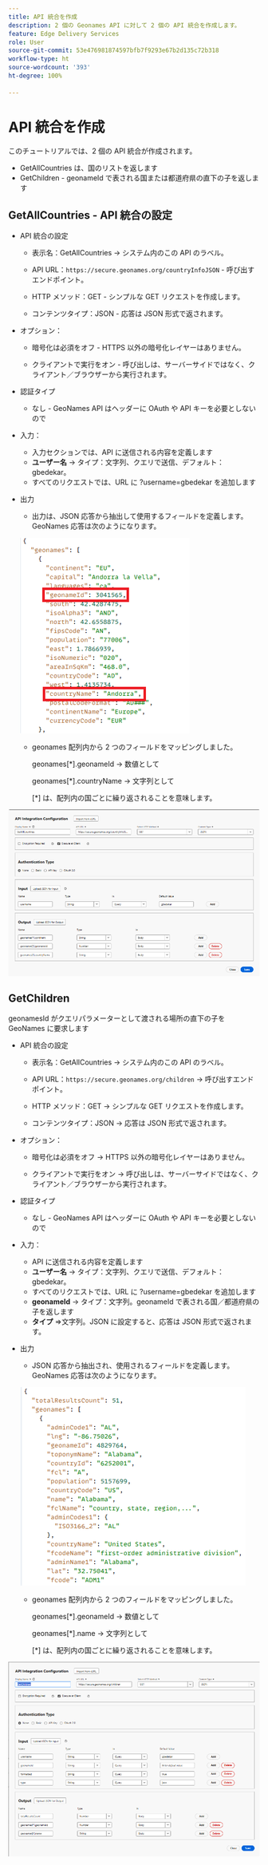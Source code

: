 ```yaml
---
title: API 統合を作成
description: 2 個の Geonames API に対して 2 個の API 統合を作成します。
feature: Edge Delivery Services
role: User
source-git-commit: 53e476981874597bfb7f9293e67b2d135c72b318
workflow-type: ht
source-wordcount: '393'
ht-degree: 100%

---
```



# API 統合を作成

このチュートリアルでは、2 個の API 統合が作成されます。

- GetAllCountries は、国のリストを返します
- GetChildren - geonameId で表される国または都道府県の直下の子を返します

## GetAllCountries - API 統合の設定

- API 統合の設定

   - 表示名：GetAllCountries → システム内のこの API のラベル。

   - API URL：`https://secure.geonames.org/countryInfoJSON` - 呼び出すエンドポイント。

   - HTTP メソッド：GET - シンプルな GET リクエストを作成します。

   - コンテンツタイプ：JSON - 応答は JSON 形式で返されます。

- オプション：

   - 暗号化は必須をオフ -  HTTPS 以外の暗号化レイヤーはありません。

   - クライアントで実行をオン - 呼び出しは、サーバーサイドではなく、クライアント／ブラウザーから実行されます。
- 認証タイプ
   - なし - GeoNames API はヘッダーに OAuth や API キーを必要としないので
- 入力：
   - 入力セクションでは、API に送信される内容を定義します
   - **ユーザー名** → タイプ：文字列、クエリで送信、デフォルト：gbedekar。
   - すべてのリクエストでは、URL に ?username=gbedekar を追加します
- 出力
   - 出力は、JSON 応答から抽出して使用するフィールドを定義します。
GeoNames 応答は次のようになります。

  ![JSON 応答](assets/geonames-data.png)
   - geonames 配列内から 2 つのフィールドをマッピングしました。

     geonames[*].geonameId → 数値として

     geonames[*].countryName → 文字列として

     [*] は、配列内の国ごとに繰り返されることを意味します。



![すべての国を取得](assets/api-integration.png)


## GetChildren

geonamesId がクエリパラメーターとして渡される場所の直下の子を GeoNames に要求します

- API 統合の設定

   - 表示名：GetAllCountries → システム内のこの API のラベル。

   - API URL：`https://secure.geonames.org/children` → 呼び出すエンドポイント。

   - HTTP メソッド：GET → シンプルな GET リクエストを作成します。

   - コンテンツタイプ：JSON → 応答は JSON 形式で返されます。

- オプション：

   - 暗号化は必須をオフ → HTTPS 以外の暗号化レイヤーはありません。

   - クライアントで実行をオン → 呼び出しは、サーバーサイドではなく、クライアント／ブラウザーから実行されます。
- 認証タイプ
   - なし - GeoNames API はヘッダーに OAuth や API キーを必要としないので
- 入力：
   - API に送信される内容を定義します
   - **ユーザー名** → タイプ：文字列、クエリで送信、デフォルト：gbedekar。
   - すべてのリクエストでは、URL に ?username=gbedekar を追加します
   - **geonameId** -> タイプ：文字列。geonameId で表される国／都道府県の子を返します
   - **タイプ** =>文字列。JSON に設定すると、応答は JSON 形式で返されます。
- 出力
   - JSON 応答から抽出され、使用されるフィールドを定義します。
GeoNames 応答は次のようになります。

  ![json-response](assets/child-elements-data.png)
   - geonames 配列内から 2 つのフィールドをマッピングしました。

     geonames[*].geonameId → 数値として

     geonames[*].name → 文字列として

     [*] は、配列内の国ごとに繰り返されることを意味します。


![get-children](assets/get-children-api-integration.png)
